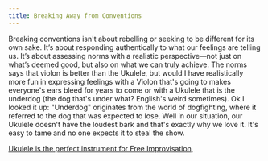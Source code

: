 ```yaml
---
title: Breaking Away from Conventions
---
```


Breaking conventions isn't about rebelling or seeking to be different for its own sake. It’s about responding authentically to what our feelings are telling us. It’s about assessing norms with a realistic perspective—not just on what’s deemed good, but also on what we can truly achieve. The norms says that violon is better than the Ukulele, but would I have realistically more fun in expressing feelings with a Violon that's going to makes everyone's ears bleed for years to come or with a Ukulele that is the underdog (the dog that's under what? English's weird sometimes). 
Ok I looked it up: "Underdog" originates from the world of dogfighting, where it referred to the dog that was expected to lose.
Well in our situation, our Ukulele doesn't have the loudest bark and that's exactly why we love it. It's easy to tame and no one expects it to steal the show. 



[Ukulele is the perfect instrument for Free Improvisation](theukulele), 
